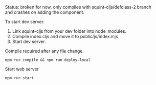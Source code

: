 Status: broken for now, only compiles with squint-cljs/defclass-2 branch and crashes on adding the component.


To start dev server:
1. Link squint-cljs from your dev folder into node_modules.
2. Compile index.cljs and move it to public/js/index.mjs
3. Start dev server. 

Compile required after any file change.
```
npm run compile && npm run deploy-local
```

Start web server
```
npm run start
```


